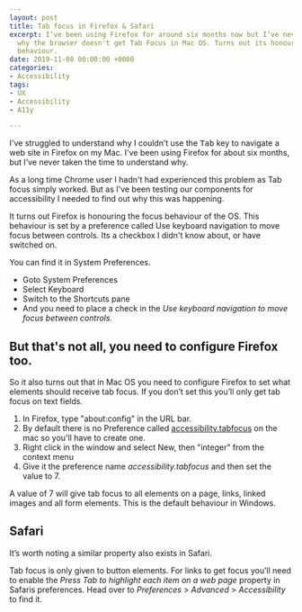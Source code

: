 ```yaml
---
layout: post
title: Tab focus in Firefox & Safari
excerpt: I’ve been using Firefox for around six months now but I’ve never looked into
  why the browser doesn't get Tab Focus in Mac OS. Turns out its honouring the OS
  behaviour.
date: 2019-11-08 00:00:00 +0000
categories:
- Accessibility
tags:
- UX
- Accessibility
- A11y

---
```

I've struggled to understand why I couldn’t use the <kbd>Tab</kbd> key to navigate a web site in Firefox on my Mac. I've been using Firefox for about six months, but I’ve never taken the time to understand why.

As a long time Chrome user I hadn't had experienced this problem as Tab focus simply worked. But as I've been testing our components for accessibility I needed to find out why this was happening.

It turns out Firefox is honouring the focus behaviour of the OS. This behaviour is set by a preference called Use keyboard navigation to move focus between controls. Its a checkbox I didn't know about, or have switched on. 

You can find it in System Preferences.

- Goto System Preferences
- Select Keyboard
- Switch to the Shortcuts pane
- And you need to place a check in the *Use keyboard navigation to move focus between controls.*

## But that's not all, you need to configure Firefox too.

So it also turns out that in Mac OS you need to configure Firefox to set what elements should receive tab focus. If you don’t set this you’ll only get tab focus on text fields. 

1. In Firefox, type "about:config" in the URL bar.
2. By default there is no Preference called [accessibility.tabfocus](https://developer.mozilla.org/en-US/docs/Mozilla/Preferences/Preference_reference/accessibility.tabfocus) on the mac so you'll have to create one.
3. Right click in the window and select New, then "integer" from the context menu
4. Give it the preference name *accessibility.tabfocus* and then set the value to 7. 

A value of 7 will give tab focus to all elements on a page, links, linked images and all form elements. This is the default behaviour in Windows. 

## Safari
It’s worth noting a similar property also exists in Safari. 

Tab focus is only given to button elements. For links to get focus you’ll need to enable the *Press Tab to highlight each item on a web page* property in Safaris preferences. Head over to *Preferences* > *Advanced* > *Accessibility* to find it.